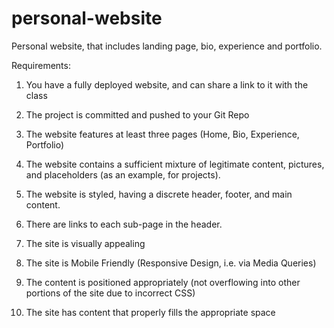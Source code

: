 # personal-website
Personal website, that includes landing page, bio, experience and portfolio.

Requirements:

1. You have a fully deployed website, and can share a link to it with the class

2. The project is committed and pushed to your Git Repo

3. The website features at least three pages (Home, Bio, Experience, Portfolio)

4. The website contains a sufficient mixture of legitimate content, pictures, and placeholders (as an example, for projects).

5. The website is styled, having a discrete header, footer, and main content.

6. There are links to each sub-page in the header.

7. The site is visually appealing

8. The site is Mobile Friendly (Responsive Design, i.e. via Media Queries)

9. The content is positioned appropriately (not overflowing into other portions of the site due to incorrect CSS)

10. The site has content that properly fills the appropriate space
